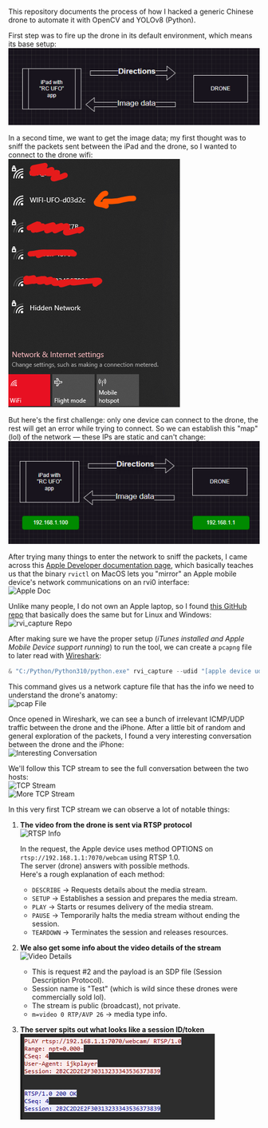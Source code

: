 This repository documents the process of how I hacked a generic Chinese drone to automate it with OpenCV and YOLOv8 (Python).

First step was to fire up the drone in its default environment, which means its base setup:  
![Drone Startup](images/Pasted%20image%2020250427212217.png)

In a second time, we want to get the image data; my first thought was to sniff the packets sent between the iPad and the drone, so I wanted to connect to the drone wifi:  
![Connecting to Drone](images/Pasted%20image%2020250427212800.png)

But here's the first challenge: only one device can connect to the drone, the rest will get an error while trying to connect. So we can establish this "map" (lol) of the network — these IPs are static and can't change:  
![Network Map](images/Pasted%20image%2020250427212939.png)

After trying many things to enter the network to sniff the packets, I came across this [Apple Developer documentation page](https://developer.apple.com/documentation/network/recording-a-packet-trace), which basically teaches us that the binary `rvictl` on MacOS lets you "mirror" an Apple mobile device's network communications on an rvi0 interface:  
![Apple Doc](images/Pasted%20image%202025042732635.png)

Unlike many people, I do not own an Apple laptop, so I found [this GitHub repo](https://github.com/gh2o/rvi_capture) that basically does the same but for Linux and Windows:  
![rvi_capture Repo](images/Pasted%20image%202025042732828.png)

After making sure we have the proper setup (*iTunes installed and Apple Mobile Device support running*) to run the tool, we can create a `pcapng` file to later read with [Wireshark](https://www.wireshark.org/):

```powershell
& "C:/Python/Python310/python.exe" rvi_capture --udid "[apple device udid]" <output>
```

This command gives us a network capture file that has the info we need to understand the drone's anatomy:  
![pcap File](images/Pasted%20image%202025042735722.png)

Once opened in Wireshark, we can see a bunch of irrelevant ICMP/UDP traffic between the drone and the iPhone. After a little bit of random and general exploration of the packets, I found a very interesting conversation between the drone and the iPhone:  
![Interesting Conversation](images/Pasted%20image%202025042800046.png)

We'll follow this TCP stream to see the full conversation between the two hosts:  
![TCP Stream](images/Pasted%20image%202025042800132.png)  
![More TCP Stream](images/Pasted%20image%202025042800151.png)

In this very first TCP stream we can observe a lot of notable things:

1. **The video from the drone is sent via RTSP protocol**  
   ![RTSP Info](images/Pasted%20image%202025042800317.png)

   In the request, the Apple device uses method OPTIONS on `rtsp://192.168.1.1:7070/webcam` using RTSP 1.0.  
   The server (drone) answers with possible methods.  
   Here's a rough explanation of each method:
   
   - `DESCRIBE` → Requests details about the media stream.
   - `SETUP` → Establishes a session and prepares the media stream.
   - `PLAY` → Starts or resumes delivery of the media stream.
   - `PAUSE` → Temporarily halts the media stream without ending the session.
   - `TEARDOWN` → Terminates the session and releases resources.

2. **We also get some info about the video details of the stream**  
   ![Video Details](images/Pasted%20image%202025042800914.png)

   - This is request #2 and the payload is an SDP file (Session Description Protocol).
   - Session name is "Test" (which is wild since these drones were commercially sold lol).
   - The stream is public (broadcast), not private.
   - `m=video 0 RTP/AVP 26` → media type info.

3. **The server spits out what looks like a session ID/token**  
   ![Session ID](images/Pasted%20image%2020250428004534.png) <!-- You forgot to finish the last image reference. Just plug the correct filename here. -->

